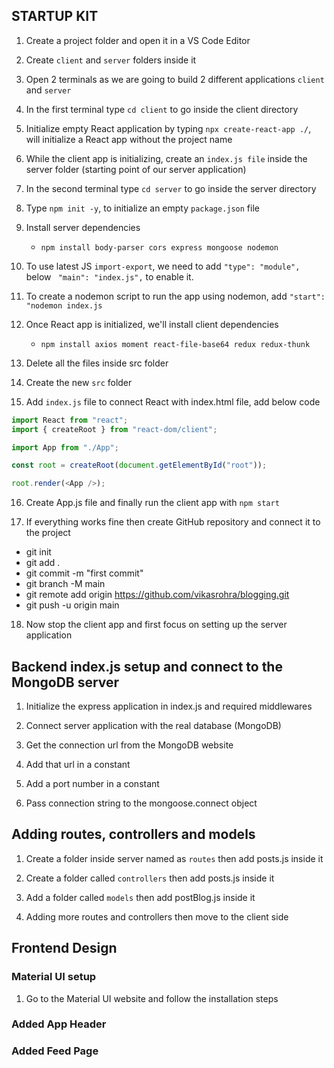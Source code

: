 ## STARTUP KIT

1.  Create a project folder and open it in a VS Code Editor

2.  Create `client` and `server` folders inside it

3.  Open 2 terminals as we are going to build 2 different applications `client` and `server`

4.  In the first terminal type `cd client` to go inside the client directory

5.  Initialize empty React application by typing `npx create-react-app ./`, will initialize a React app without the project name

6.  While the client app is initializing, create an `index.js file` inside the server folder (starting point of our server application)

7.  In the second terminal type `cd server` to go inside the server directory

8.  Type `npm init -y`, to initialize an empty `package.json` file

9.  Install server dependencies

    - `npm install body-parser cors express mongoose nodemon`

10. To use latest JS `import-export`, we need to add `"type": "module",` below ` "main": "index.js",` to enable it.

11. To create a nodemon script to run the app using nodemon, add `"start": "nodemon index.js`

12. Once React app is initialized, we'll install client dependencies


    - `npm install axios moment react-file-base64 redux redux-thunk`

13. Delete all the files inside src folder

14. Create the new `src` folder

15. Add `index.js` file to connect React with index.html file, add below code

```javascript
import React from "react";
import { createRoot } from "react-dom/client";

import App from "./App";

const root = createRoot(document.getElementById("root"));

root.render(<App />);
```

16. Create App.js file and finally run the client app with `npm start`

17. If everything works fine then create GitHub repository and connect it to the project

- git init
- git add .
- git commit -m "first commit"
- git branch -M main
- git remote add origin https://github.com/vikasrohra/blogging.git
- git push -u origin main

18. Now stop the client app and first focus on setting up the server application



## Backend index.js setup and connect to the MongoDB server

1.  Initialize the express application in index.js and required middlewares

2.  Connect server application with the real database (MongoDB)

3.  Get the connection url from the MongoDB website

4.  Add that url in a constant

5.  Add a port number in a constant

6.  Pass connection string to the mongoose.connect object



## Adding routes, controllers and models

1. Create a folder inside server named as `routes` then add posts.js inside it

2. Create a folder called `controllers` then add posts.js inside it

3. Add a folder called `models` then add postBlog.js inside it

4. Adding more routes and controllers then move to the client side



## Frontend Design


### Material UI setup

1. Go to the Material UI website and follow the installation steps



### Added App Header



### Added Feed Page